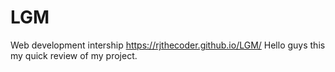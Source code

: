 # LGM
Web development intership
https://rjthecoder.github.io/LGM/ Hello guys this my quick review of my project.


